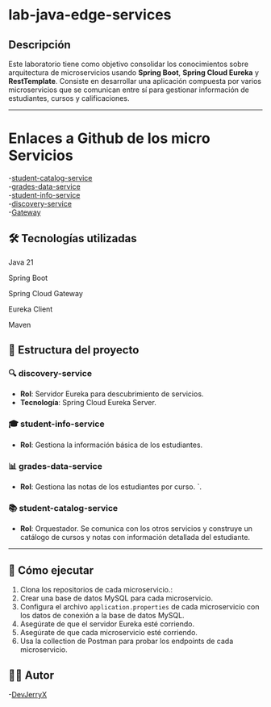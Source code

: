 




# lab-java-edge-services

## Descripción

Este laboratorio tiene como objetivo consolidar los conocimientos sobre arquitectura de microservicios usando **Spring Boot**, **Spring Cloud Eureka** y **RestTemplate**. Consiste en desarrollar una aplicación compuesta por varios microservicios que se comunican entre sí para gestionar información de estudiantes, cursos y calificaciones.

---
# Enlaces a Github de los micro Servicios
-[student-catalog-service](https://github.com/planetWeb252/student-catalog-service_labEdge)  
-[grades-data-service](https://github.com/planetWeb252/grades-data-service_labEdge)  
-[student-info-service](https://github.com/planetWeb252/student-info-service_labEdge)  
-[discovery-service](https://github.com/planetWeb252/grades-data-service_labEdge)  
-[Gateway](https://github.com/planetWeb252/gateway)

## 🛠️ Tecnologías utilizadas
Java 21

Spring Boot

Spring Cloud Gateway

Eureka Client

Maven



## 🧱 Estructura del proyecto

### 🔍 discovery-service
- **Rol**: Servidor Eureka para descubrimiento de servicios.
- **Tecnología**: Spring Cloud Eureka Server.

### 🎓 student-info-service
- **Rol**: Gestiona la información básica de los estudiantes.


### 📊 grades-data-service
- **Rol**: Gestiona las notas de los estudiantes por curso.
  `.

### 📚 student-catalog-service
- **Rol**: Orquestador. Se comunica con los otros servicios y construye un catálogo de cursos y notas con información detallada del estudiante.

---

## 🚀 Cómo ejecutar

1. Clona los repositorios de cada microservicio.:
2. Crear una base de datos MySQL para cada microservicio.
3. Configura el archivo `application.properties` de cada microservicio con los datos de conexión a la base de datos MySQL.
4. Asegúrate de que el servidor Eureka esté corriendo.
5. Asegúrate de que cada microservicio esté corriendo.
6. Usa la collection de Postman para probar los endpoints de cada microservicio.


## 👨‍💻 Autor
-[DevJerryX](https://github.com/planetWeb252)
